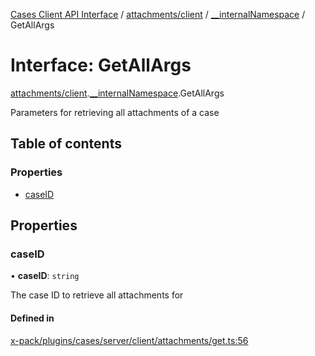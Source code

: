 [Cases Client API Interface](../README.md) / [attachments/client](../modules/attachments_client.md) / [\_\_internalNamespace](../modules/attachments_client.__internalNamespace.md) / GetAllArgs

# Interface: GetAllArgs

[attachments/client](../modules/attachments_client.md).[__internalNamespace](../modules/attachments_client.__internalNamespace.md).GetAllArgs

Parameters for retrieving all attachments of a case

## Table of contents

### Properties

- [caseID](attachments_client.__internalNamespace.GetAllArgs.md#caseid)

## Properties

### caseID

• **caseID**: `string`

The case ID to retrieve all attachments for

#### Defined in

[x-pack/plugins/cases/server/client/attachments/get.ts:56](https://github.com/elastic/kibana/blob/06b0f975f60/x-pack/plugins/cases/server/client/attachments/get.ts#L56)
